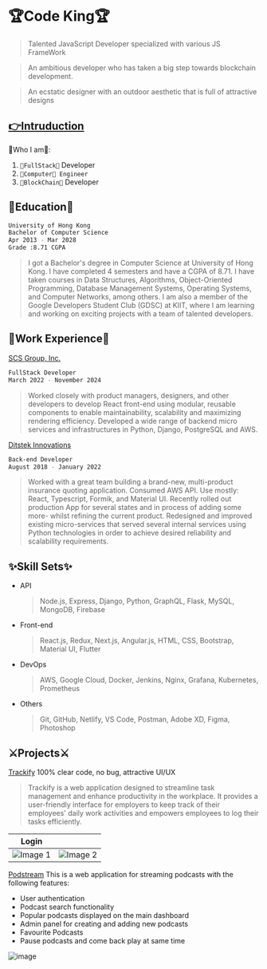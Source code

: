 # 🏆Code King🏆

> Talented JavaScript Developer specialized with various JS FrameWork

> An ambitious developer who has taken a big step towards blockchain development.

> An ecstatic designer with an outdoor aesthetic that is full of attractive designs

## [👉Intruduction](https://weed35937.web.app/)

🎯Who I am🎯:

1.  `👑FullStack👑` Developer
2.  `🥇Computer🥇 Engineer`
3.  `🔗BlockChain🔗` Developer

## 🥇Education🥇

```bash
University of Hong Kong
Bachelor of Computer Science
Apr 2013 - Mar 2028
Grade :8.71 CGPA
```

> I got a Bachelor's degree in Computer Science at University of Hong Kong. I have completed 4 semesters and have a CGPA of 8.71. I have taken courses in Data Structures, Algorithms, Object-Oriented Programming, Database Management Systems, Operating Systems, and Computer Networks, among others. I am also a member of the Google Developers Student Club (GDSC) at KIIT, where I am learning and working on exciting projects with a team of talented developers.

## 💼Work Experience💼

[SCS Group, Inc.](https://drive.google.com/file/d/1rNMn9Wr7ibQ0Dz3_S3BIdCG-kMQkF-yZ/view?usp=sharing)
```bash
FullStack Developer
March 2022 - November 2024
```
>Worked closely with product managers, designers, and other developers to develop React front-end using modular, reusable components to enable maintainability, scalability and maximizing rendering efficiency. Developed a wide range of backend micro services and infrastructures in Python, Django, PostgreSQL and AWS.

[Ditstek Innovations](https://drive.google.com/file/d/1N7DXMwDukZfLN5b5oEjkTAIt-0jLtNp2/view?usp=sharing)
```bash
Back-end Developer
August 2018 - January 2022
```
>Worked with a great team building a brand-new, multi-product insurance quoting application. Consumed AWS API. Use mostly: React, Typescript, Formik, and Material UI. Recently rolled out production App for several states and in process of adding some more- whilst refining the current product. Redesigned and improved existing micro-services that served several internal services using Python technologies in order to achieve desired reliability and scalability requirements.

## ✨Skill Sets✨

- API

  > Node.js, Express, Django, Python, GraphQL, Flask, MySQL, MongoDB, Firebase

- Front-end

  > React.js, Redux, Next.js, Angular.js, HTML, CSS, Bootstrap, Material UI, Flutter

- DevOps

  > AWS, Google Cloud, Docker, Jenkins, Nginx, Grafana, Kubernetes, Prometheus

- Others

  > Git, GitHub, Netlify, VS Code, Postman, Adobe XD, Figma, Photoshop

## ⚔Projects⚔

[Trackify](https://trackify-management.netlify.app/) 100% clear code, no bug, attractive UI/UX

> Trackify is a web application designed to streamline task management and enhance productivity in the workplace. It provides a user-friendly interface for employers to keep track of their employees' daily work activities and empowers employees to log their tasks efficiently.

| Login                                                                                                     |                                                                                                           |
| --------------------------------------------------------------------------------------------------------- | --------------------------------------------------------------------------------------------------------- |
| ![Image 1](https://github.com/rishavchanda/Trackify/assets/64485885/b8aae2e1-cb85-4d37-93f8-ca95e8141367) | ![Image 2](https://github.com/rishavchanda/Trackify/assets/64485885/eded583f-0e0e-45a2-9f41-017c3d7cb74f) |

[Podstream](https://podstream.netlify.app/) This is a web application for streaming podcasts with the following features:

- User authentication
- Podcast search functionality
- Popular podcasts displayed on the main dashboard
- Admin panel for creating and adding new podcasts
- Favourite Podcasts
- Pause podcasts and come back play at same time

![image](https://user-images.githubusercontent.com/100614635/233979351-604732a6-eb97-4124-a4b9-9a07a22f7f9d.png)
